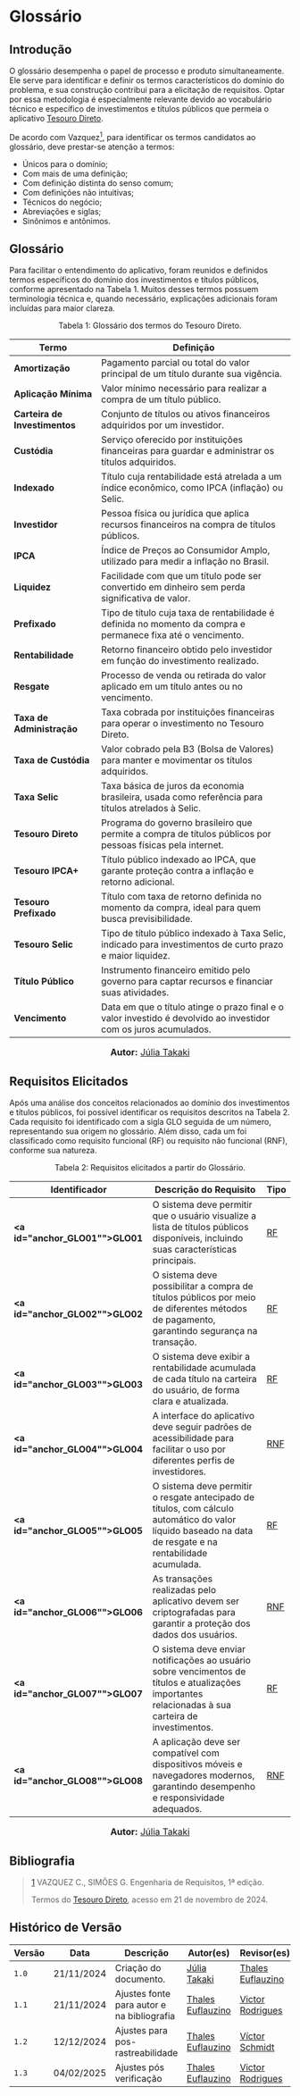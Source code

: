 # Glossário

## Introdução

O glossário desempenha o papel de processo e produto simultaneamente. Ele serve para identificar e definir os termos característicos do domínio do problema, e sua construção contribui para a elicitação de requisitos. Optar por essa metodologia é especialmente relevante devido ao vocabulário técnico e específico de investimentos e títulos públicos que permeia o aplicativo [Tesouro Direto](https://www.tesourodireto.com.br/).

De acordo com Vazquez<a id="REF1" href="#anchor_1"><sup>1</sup></a>, para identificar os termos candidatos ao glossário, deve prestar-se atenção a termos:

- Únicos para o domínio;
- Com mais de uma definição;
- Com definição distinta do senso comum;
- Com definições não intuitivas;
- Técnicos do negócio;
- Abreviações e siglas;
- Sinônimos e antônimos.

## Glossário

Para facilitar o entendimento do aplicativo, foram reunidos e definidos termos específicos do domínio dos investimentos e títulos públicos, conforme apresentado na Tabela 1. Muitos desses termos possuem terminologia técnica e, quando necessário, explicações adicionais foram incluídas para maior clareza.

<div style="text-align: center">
<p> Tabela 1: Glossário dos termos do Tesouro Direto.</p>
</div>

| **Termo**             | **Definição**                                                                                     |
|-----------------------|-------------------------------------------------------------------------------------------------|
| **Amortização**        | Pagamento parcial ou total do valor principal de um título durante sua vigência.                 |
| **Aplicação Mínima**   | Valor mínimo necessário para realizar a compra de um título público.                             |
| **Carteira de Investimentos** | Conjunto de títulos ou ativos financeiros adquiridos por um investidor.                         |
| **Custódia**           | Serviço oferecido por instituições financeiras para guardar e administrar os títulos adquiridos. |
| **Indexado**           | Título cuja rentabilidade está atrelada a um índice econômico, como IPCA (inflação) ou Selic.   |
| **Investidor**         | Pessoa física ou jurídica que aplica recursos financeiros na compra de títulos públicos.        |
| **IPCA**               | Índice de Preços ao Consumidor Amplo, utilizado para medir a inflação no Brasil.                 |
| **Liquidez**           | Facilidade com que um título pode ser convertido em dinheiro sem perda significativa de valor.   |
| **Prefixado**          | Tipo de título cuja taxa de rentabilidade é definida no momento da compra e permanece fixa até o vencimento. |
| **Rentabilidade**      | Retorno financeiro obtido pelo investidor em função do investimento realizado.                   |
| **Resgate**            | Processo de venda ou retirada do valor aplicado em um título antes ou no vencimento.            |
| **Taxa de Administração** | Taxa cobrada por instituições financeiras para operar o investimento no Tesouro Direto.           |
| **Taxa de Custódia**   | Valor cobrado pela B3 (Bolsa de Valores) para manter e movimentar os títulos adquiridos.         |
| **Taxa Selic**         | Taxa básica de juros da economia brasileira, usada como referência para títulos atrelados à Selic. |
| **Tesouro Direto**     | Programa do governo brasileiro que permite a compra de títulos públicos por pessoas físicas pela internet. |
| **Tesouro IPCA+**      | Título público indexado ao IPCA, que garante proteção contra a inflação e retorno adicional.     |
| **Tesouro Prefixado**  | Título com taxa de retorno definida no momento da compra, ideal para quem busca previsibilidade. |
| **Tesouro Selic**      | Tipo de título público indexado à Taxa Selic, indicado para investimentos de curto prazo e maior liquidez. |
| **Título Público**     | Instrumento financeiro emitido pelo governo para captar recursos e financiar suas atividades.   |
| **Vencimento**         | Data em que o título atinge o prazo final e o valor investido é devolvido ao investidor com os juros acumulados. |

<div>
<font size="3"><p style="text-align: center"><b>Autor:</b> <a href="https://github.com/juliatakaki">Júlia Takaki</a></font></p>
</div>

## Requisitos Elicitados

Após uma análise dos conceitos relacionados ao domínio dos investimentos e títulos públicos, foi possível identificar os requisitos descritos na Tabela 2. Cada requisito foi identificado com a sigla GLO seguida de um número, representando sua origem no glossário. Além disso, cada um foi classificado como requisito funcional (RF) ou requisito não funcional (RNF), conforme sua natureza.

<div style="text-align: center">
<p> Tabela 2: Requisitos elicitados a partir do Glossário.</p>
</div>

| **Identificador** | **Descrição do Requisito**                                                                                                                                   | **Tipo** |
|--------------------|-------------------------------------------------------------------------------------------------------------------------------------------------------------|----------|
| **<a id="anchor_GLO01""></a>GLO01**          | O sistema deve permitir que o usuário visualize a lista de títulos públicos disponíveis, incluindo suas características principais.                          | [RF](requisitos.md/#funcionais)       |
| **<a id="anchor_GLO02""></a>GLO02**          | O sistema deve possibilitar a compra de títulos públicos por meio de diferentes métodos de pagamento, garantindo segurança na transação.                     | [RF](requisitos.md/#funcionais)       |
| **<a id="anchor_GLO03""></a>GLO03**          | O sistema deve exibir a rentabilidade acumulada de cada título na carteira do usuário, de forma clara e atualizada.                                         | [RF](requisitos.md/#funcionais)       |
| **<a id="anchor_GLO04""></a>GLO04**          | A interface do aplicativo deve seguir padrões de acessibilidade para facilitar o uso por diferentes perfis de investidores.                                 | [RNF](requisitos.md/#não-funcionais)      |
| **<a id="anchor_GLO05""></a>GLO05**          | O sistema deve permitir o resgate antecipado de títulos, com cálculo automático do valor líquido baseado na data de resgate e na rentabilidade acumulada.   | [RF](requisitos.md/#funcionais)       |
| **<a id="anchor_GLO06""></a>GLO06**          | As transações realizadas pelo aplicativo devem ser criptografadas para garantir a proteção dos dados dos usuários.                                          | [RNF](requisitos.md/#não-funcionais)      |
| **<a id="anchor_GLO07""></a>GLO07**          | O sistema deve enviar notificações ao usuário sobre vencimentos de títulos e atualizações importantes relacionadas à sua carteira de investimentos.          | [RF](requisitos.md/#funcionais)       |
| **<a id="anchor_GLO08""></a>GLO08**          | A aplicação deve ser compatível com dispositivos móveis e navegadores modernos, garantindo desempenho e responsividade adequados.                           | [RNF](requisitos.md/#não-funcionais)      |

<div>
<font size="3"><p style="text-align: center"><b>Autor:</b> <a href="https://github.com/juliatakaki">Júlia Takaki</a></font></p>
</div>

## Bibliografia

><a id="anchor_1" href="#REF1">1</a> VAZQUEZ C., SIMÕES G. Engenharia de Requisitos, 1ª edição.
>
>Termos do [Tesouro Direto](https://www.tesourodireto.com.br/), acesso em 21 de novembro de 2024.

## Histórico de Versão

| Versão | Data       | Descrição                          | Autor(es)     |  Revisor(es)  |
| ------ | ---------- | ---------------------------------- | ------------- | ------------- |
| `1.0`  | 21/11/2024 | Criação do documento.              | [Júlia Takaki](https://github.com/juliatakaki) |[Thales Euflauzino](https://github.com/thaleseuflauzino)|
| `1.1`  | 21/11/2024 | Ajustes fonte para autor e na bibliografia | [Thales Euflauzino](https://github.com/thaleseuflauzino) | [Victor Rodrigues](https://github.com/ViictorHugoo) |
| `1.2` | 12/12/2024  | Ajustes para pos-rastreabilidade | [Thales Euflauzino](https://github.com/thaleseuflauzino) |[Víctor Schmidt](https://github.com/moonshinerd)| 
| `1.3` | 04/02/2025  | Ajustes pós verificação | [Thales Euflauzino](https://github.com/thaleseuflauzino) | [Victor Rodrigues](https://github.com/ViictorHugoo)  | 

